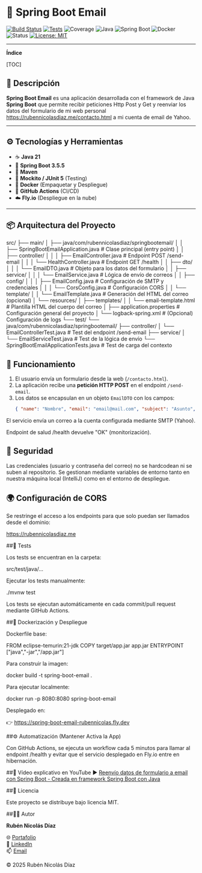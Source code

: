 # 🚀 Spring Boot Email

[![Build Status](https://img.shields.io/github/actions/workflow/status/<USUARIO>/<REPO>/maven.yml?branch=main&label=build&logo=githubactions&logoColor=white)](https://github.com/<USUARIO>/<REPO>/actions)
[![Tests](https://img.shields.io/github/actions/workflow/status/<USUARIO>/<REPO>/run-tests.yml?label=tests&logo=pytest&logoColor=white)](https://github.com/<USUARIO>/<REPO>/actions)
![Coverage](https://img.shields.io/codecov/c/github/<USUARIO>/<REPO>?logo=codecov&logoColor=white)
![Java](https://img.shields.io/badge/Java-21-blue?logo=openjdk)
![Spring Boot](https://img.shields.io/badge/Spring%20Boot-3.5.5-brightgreen?logo=springboot)
![Docker](https://img.shields.io/badge/Docker-Ready-blue?logo=docker)
![Status](https://img.shields.io/badge/Status-Active-success)
[![License: MIT](https://img.shields.io/badge/License-MIT-yellow.svg)](https://opensource.org/licenses/MIT)


---

**Índice**

[TOC]


## 📖 Descripción

**Spring Boot Email** es una aplicación desarrollada con el framework de Java **Spring Boot** que permite recibir peticiones Http Post y Get y reenviar los datos del formulario de mi web personal https://rubennicolasdiaz.me/contacto.html a mi cuenta de email de Yahoo.

---

## ⚙️ Tecnologías y Herramientas

- ☕ **Java 21**
- 🌱 **Spring Boot 3.5.5**
- 💾 **Maven**
- 🧪 **Mockito / JUnit 5** (Testing)
- 🐳 **Docker** (Empaquetar y Despliegue)
- 🔧 **GitHub Actions** (CI/CD)
- ☁️ **Fly.io** (Despliegue en la nube)

---

## 📦 Arquitectura del Proyecto

   src/
├── main/
│   ├── java/com/rubennicolasdiaz/springbootemail/
│   │   ├── SpringBootEmailApplication.java        # Clase principal (entry point)
│   │   ├── controller/
│   │   │   ├── EmailController.java               # Endpoint POST /send-email
│   │   │   └── HealthController.java              # Endpoint GET /health
│   │   ├── dto/
│   │   │   └── EmailDTO.java                      # Objeto para los datos del formulario
│   │   ├── service/
│   │   │   └── EmailService.java                  # Lógica de envío de correos
│   │   ├── config/
│   │   │   ├── EmailConfig.java                   # Configuración de SMTP y credenciales
│   │   │   └── CorsConfig.java                    # Configuración CORS
│   │   └── template/
│   │       └── EmailTemplate.java                 # Generación del HTML del correo (opcional)
│   └── resources/
│       ├── templates/
│       │   └── email-template.html                # Plantilla HTML del cuerpo del correo
│       ├── application.properties                 # Configuración general del proyecto
│       └── logback-spring.xml                     # (Opcional) Configuración de logs
└── test/
    └── java/com/rubennicolasdiaz/springbootemail/
        ├── controller/
        │   └── EmailControllerTest.java           # Test del endpoint /send-email
        ├── service/
        │   └── EmailServiceTest.java              # Test de la lógica de envío
        └── SpringBootEmailApplicationTests.java   # Test de carga del contexto


## 🧠 Funcionamiento

1. El usuario envía un formulario desde la web (`/contacto.html`).
2. La aplicación recibe una **petición HTTP POST** en el endpoint `/send-email`.
3. Los datos se encapsulan en un objeto `EmailDTO` con los campos:
   ```json
   { "name": "Nombre", "email": "email@mail.com", "subject": "Asunto", "message": "Mensaje" }
El servicio envía un correo a la cuenta configurada mediante SMTP (Yahoo).

Endpoint de salud /health devuelve "OK" (monitorización).

## 🔐 Seguridad

Las credenciales (usuario y contraseña del correo) no se hardcodean ni se suben al repositorio.
Se gestionan mediante variables de entorno tanto en nuestra máquina local (IntelliJ) como en el entorno de despliegue.

## 🌍 Configuración de CORS

Se restringe el acceso a los endpoints para que solo puedan ser llamados desde el dominio:

https://rubennicolasdiaz.me

##🧪 Tests

Los tests se encuentran en la carpeta:

src/test/java/...


Ejecutar los tests manualmente:

./mvnw test


Los tests se ejecutan automáticamente en cada commit/pull request mediante GitHub Actions.

##🐳 Dockerización y Despliegue

Dockerfile base:

FROM eclipse-temurin:21-jdk
COPY target/app.jar app.jar
ENTRYPOINT ["java","-jar","/app.jar"]


Para construir la imagen:

docker build -t spring-boot-email .


Para ejecutar localmente:

docker run -p 8080:8080 spring-boot-email


Desplegado en:

👉 https://spring-boot-email-rubennicolas.fly.dev

##⚙️ Automatización (Mantener Activa la App)

Con GitHub Actions, se ejecuta un workflow cada 5 minutos para llamar al endpoint /health y evitar que el servicio desplegado en Fly.io entre en hibernación.

##🎥 Vídeo explicativo en YouTube
▶️ [Reenvío datos de formulario a email con Spring Boot - Creada en framework Spring Boot con Java](https://www.youtube.com/watch?v=sfBY5qnMnDs)  


##🧾 Licencia

Este proyecto se distribuye bajo licencia MIT.

##🧑‍💻 Autor

**Rubén Nicolás Díaz**

🌐 [Portafolio](https://www.rubennicolasdiaz.me)  
💼 [LinkedIn](https://linkedin.com/in/rubennicolasdiaz)  
📫 [Email](mailto:ruben.nicolasdiaz@yahoo.com)

&copy; 2025 Rubén Nicolás Díaz
